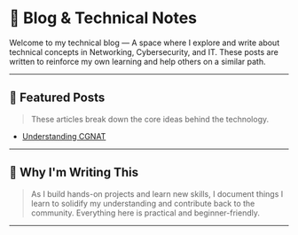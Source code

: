 # 🧠 Blog & Technical Notes

Welcome to my technical blog — A space where I explore and write about technical concepts in Networking, Cybersecurity, and IT. These posts are written to reinforce my own learning and help others on a similar path.

---

## 📌 Featured Posts

> These articles break down the core ideas behind the technology.
- [Understanding CGNAT](https://github.com/ShadiSec/Blog/blob/main/CGNAT/CGNAT.md)

---

## 🧱 Why I'm Writing This

> As I build hands-on projects and learn new skills, I document things I learn to solidify my understanding and contribute back to the community. Everything here is practical and beginner-friendly.
---
